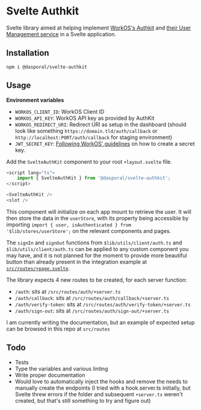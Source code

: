 # Svelte Authkit

Svelte library aimed at helping implement [WorkOS's Authkit](https://www.authkit.com/) and [their User Management service](https://workos.com/docs/user-management) in a Svelte application.

## Installation

```shell
npm i @dasporal/svelte-authkit
```

## Usage

**Environment variables**

- `WORKOS_CLIENT_ID`: WorkOS Client ID
- `WORKOS_API_KEY`: WorkOS API key as provided by AuthKit
- `WORKOS_REDIRECT_URI`: Redirect URI as setup in the dashboard (should look like something `https://domain.tld/auth/callback` or `http://localhost:PORT/auth/callback` for staging environment)
- `JWT_SECRET_KEY`: [Following WorkOS' guidelines](https://workos.com/docs/user-management/3-handle-the-user-session/create-a-signing-secret) on how to create a secret key.

Add the `SvelteAuthKit` component to your root `+layout.svelte` file.

```typescript
<script lang="ts">
    import { SvelteAuthKit } from '@dasporal/svelte-authkit';
</script>

<SvelteAuthKit />
<slot />
```

This component will initialize on each app mount to retrieve the user. It will then store the data in the `userStore`, with its property being accessible by importing `import { user, isAuthenticated } from '$lib/stores/userStore';` on the relevant components and pages.

The `signIn` and `signOut` functions from `$lib/utils/client/auth.ts` and `$lib/utils/client/auth.ts` can be applied to any custom component you may have, and it is not planned for the moment to provide more beautiful button than already present in the integration example at [`src/routes/+page.svelte`](./src/routes/+page.svelte).


The library expects 4 new routes to be created, for each server function:
- `/auth`: sits at `/src/routes/auth/+server.ts`
- `/auth/callback`: sits at `/src/routes/auth/callback/+server.ts`
- `/auth/verify-token`: sits at `/src/routes/auth/verify-token/+server.ts`
- `/auth/sign-out`: sits at `/src/routes/auth/sign-out/+server.ts`


I am currently writing the documentation, but an example of expected setup can be browsed in this repo at `src/routes` 

## Todo

- Tests
- Type the variables and various linting
- Write proper documentation
- Would love to automatically inject the hooks and remove the needs to manually create the endpoints (I tried with a hook.server.ts initially, but Svelte threw errors if the folder and subsequent `+server.ts` weren't created, but that's still something to try and figure out)
